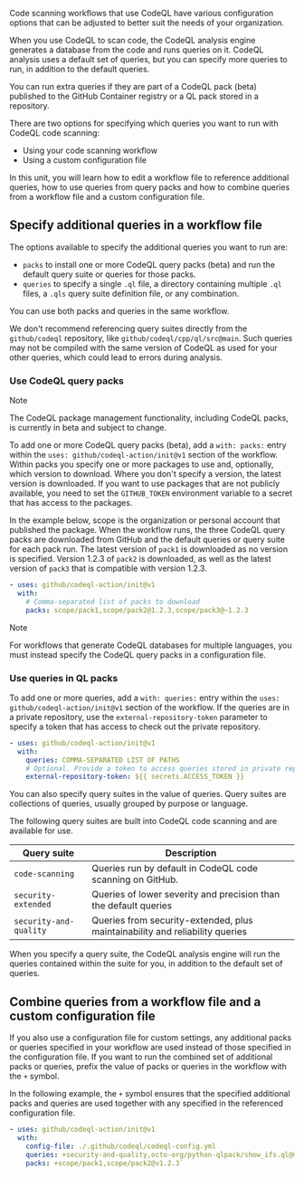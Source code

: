 Code scanning workflows that use CodeQL have various configuration options that can be adjusted to better suit the needs of your organization.

When you use CodeQL to scan code, the CodeQL analysis engine generates a database from the code and runs queries on it. CodeQL analysis uses a default set of queries, but you can specify more queries to run, in addition to the default queries.

You can run extra queries if they are part of a CodeQL pack (beta) published to the GitHub Container registry or a QL pack stored in a repository.

There are two options for specifying which queries you want to run with CodeQL code scanning:

- Using your code scanning workflow
- Using a custom configuration file

In this unit, you will learn how to edit a workflow file to reference additional queries, how to use queries from query packs and how to combine queries from a workflow file and a custom configuration file.

## Specify additional queries in a workflow file

The options available to specify the additional queries you want to run are:

* `packs` to install one or more CodeQL query packs (beta) and run the default query suite or queries for those packs.
* `queries` to specify a single `.ql` file, a directory containing multiple `.ql` files, a `.qls` query suite definition file, or any combination.

You can use both packs and queries in the same workflow.

We don't recommend referencing query suites directly from the `github/codeql` repository, like `github/codeql/cpp/ql/src@main`. Such queries may not be compiled with the same version of CodeQL as used for your other queries, which could lead to errors during analysis.

### Use CodeQL query packs

> [!Note]
> The CodeQL package management functionality, including CodeQL packs, is currently in beta and subject to change.

To add one or more CodeQL query packs (beta), add a `with: packs:` entry within the `uses: github/codeql-action/init@v1` section of the workflow. Within packs you specify one or more packages to use and, optionally, which version to download. Where you don't specify a version, the latest version is downloaded. If you want to use packages that are not publicly available, you need to set the `GITHUB_TOKEN` environment variable to a secret that has access to the packages.

In the example below, scope is the organization or personal account that published the package. When the workflow runs, the three CodeQL query packs are downloaded from GitHub and the default queries or query suite for each pack run. The latest version of `pack1` is downloaded as no version is specified. Version 1.2.3 of `pack2` is downloaded, as well as the latest version of `pack3` that is compatible with version 1.2.3.

```yml
- uses: github/codeql-action/init@v1
  with:
    # Comma-separated list of packs to download
    packs: scope/pack1,scope/pack2@1.2.3,scope/pack3@~1.2.3
```

> [!Note]
> For workflows that generate CodeQL databases for multiple languages, you must instead specify the CodeQL query packs in a configuration file.

### Use queries in QL packs

To add one or more queries, add a `with: queries:` entry within the `uses: github/codeql-action/init@v1` section of the workflow. If the queries are in a private repository, use the `external-repository-token` parameter to specify a token that has access to check out the private repository.

```yml
- uses: github/codeql-action/init@v1
  with:
    queries: COMMA-SEPARATED LIST OF PATHS
    # Optional. Provide a token to access queries stored in private repositories.
    external-repository-token: ${{ secrets.ACCESS_TOKEN }}
```

You can also specify query suites in the value of queries. Query suites are collections of queries, usually grouped by purpose or language.

The following query suites are built into CodeQL code scanning and are available for use.

|Query suite|Description|
|---|---|
| `code-scanning` | Queries run by default in CodeQL code scanning on GitHub. |
|  `security-extended` | Queries of lower severity and precision than the default queries |
| `security-and-quality` | Queries from security-extended, plus maintainability and reliability queries |

When you specify a query suite, the CodeQL analysis engine will run the queries contained within the suite for you, in addition to the default set of queries.

## Combine queries from a workflow file and a custom configuration file

If you also use a configuration file for custom settings, any additional packs or queries specified in your workflow are used instead of those specified in the configuration file. If you want to run the combined set of additional packs or queries, prefix the value of packs or queries in the workflow with the `+` symbol.

In the following example, the `+` symbol ensures that the specified additional packs and queries are used together with any specified in the referenced configuration file.

```yml
- uses: github/codeql-action/init@v1
  with:
    config-file: ./.github/codeql/codeql-config.yml
    queries: +security-and-quality,octo-org/python-qlpack/show_ifs.ql@main
    packs: +scope/pack1,scope/pack2@v1.2.3`
```
